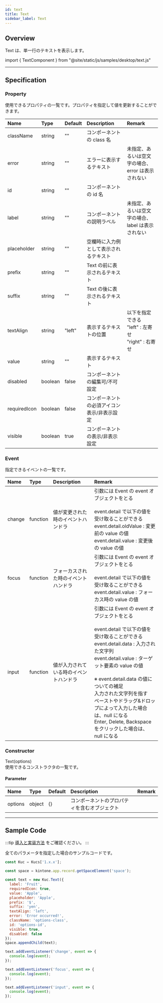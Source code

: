 ```yaml
---
id: text
title: Text
sidebar_label: Text
---
```


## Overview

Text は、単一行のテキストを表示します。

import { TextComponent } from "@site/static/js/samples/desktop/text.js"

<TextComponent />

---

## Specification

### Property

使用できるプロパティの一覧です。プロパティを指定して値を更新することができます。

| Name | Type | Default | Description | Remark |
| :--- | :--- | :--- | :--- | :--- |
| className | string | "" | コンポーネントの class 名 ||
| error | string | "" | エラーに表示するテキスト | 未指定、あるいは空文字の場合、error は表示されない |
| id | string | "" | コンポーネントの id 名 ||
| label | string | "" | コンポーネントの説明ラベル | 未指定、あるいは空文字の場合、label は表示されない |
| placeholder | string | "" | 空欄時に入力例として表示されるテキスト ||
| prefix | string | "" | Text の前に表示されるテキスト ||
| suffix | string | "" | Text の後に表示されるテキスト ||
| textAlign | string | "left" | 表示するテキストの位置 | 以下を指定できる<br/>"left" : 左寄せ<br/>"right" : 右寄せ |
| value | string | "" | 表示するテキスト | |
| disabled | boolean | false | コンポーネントの編集可/不可設定 ||
| requiredIcon | boolean | false | コンポーネントの必須アイコン表示/非表示設定 ||
| visible | boolean | true | コンポーネントの表示/非表示設定 ||

### Event

指定できるイベントの一覧です。

| Name | Type | Description | Remark |
| :--- | :--- | :--- | :--- |
| change | function | 値が変更された時のイベントハンドラ | 引数には Event の event オブジェクトをとる<br/><br/>event.detail で以下の値を受け取ることができる<br/>event.detail.oldValue : 変更前の value の値<br/>event.detail.value : 変更後の value の値 |
| focus | function | フォーカスされた時のイベントハンドラ | 引数には Event の event オブジェクトをとる<br/><br/>event.detail で以下の値を受け取ることができる<br/>event.detail.value : フォーカス時の value の値 |
| input | function | 値が入力されている時のイベントハンドラ | 引数には Event の event オブジェクトをとる<br/><br/>event.detail で以下の値を受け取ることができる<br/>event.detail.data : 入力された文字列<br/>event.detail.value : ターゲット要素の value の値<br/><br/>※ event.detail.data の値についての補足<br/>入力された文字列を指す<br/>ペーストやドラッグ&ドロップによって入力した場合は、null になる<br/>Enter, Delete, Backspace をクリックした場合は、null になる |

### Constructor

Text(options)<br/>
使用できるコンストラクタの一覧です。

#### Parameter
| Name | Type | Default | Description | Remark |
| :--- | :--- | :--- | :--- | :--- |
| options  | object | {} | コンポーネントのプロパティを含むオブジェクト | |

---
## Sample Code

:::tip
[導入と実装方法](../../getting-started/quick-start.md#導入と実装方法) をご確認ください。
:::

全てのパラメータを指定した場合のサンプルコードです。

```javascript
const Kuc = Kucs['1.x.x'];

const space = kintone.app.record.getSpaceElement('space');

const text = new Kuc.Text({
  label: 'Fruit',
  requiredIcon: true,
  value: 'Apple',
  placeholder: 'Apple',
  prefix: '$',
  suffix: 'yen',
  textAlign: 'left',
  error: 'Error occurred!',
  className: 'options-class',
  id: 'options-id',
  visible: true,
  disabled: false
});
space.appendChild(text);

text.addEventListener('change', event => {
  console.log(event);
});

text.addEventListener('focus', event => {
  console.log(event);
});

text.addEventListener('input', event => {
  console.log(event);
});
```
